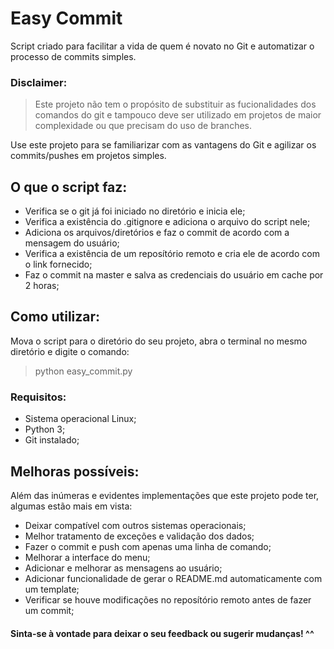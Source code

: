 # Easy Commit

Script criado para facilitar a vida de quem é novato no Git e automatizar o processo de commits simples.

### Disclaimer:
> Este projeto não tem o propósito de substituir as fucionalidades dos comandos do git 
> e tampouco deve ser utilizado em projetos de maior complexidade ou que precisam do uso de branches.

Use este projeto para se familiarizar com as vantagens do Git e agilizar os commits/pushes em projetos simples.

## O que o script faz:
* Verifica se o git já foi iniciado no diretório e inicia ele;
* Verifica a existência do .gitignore e adiciona o arquivo do script nele;
* Adiciona os arquivos/diretórios e faz o commit de acordo com a mensagem do usuário;
* Verifica a existência de um reposítório remoto e cria ele de acordo com o link fornecido;
* Faz o commit na master e salva as credenciais do usuário em cache por 2 horas;


## Como utilizar:
Mova o script para o diretório do seu projeto, abra o terminal no mesmo diretório e digite o comando:
> python easy_commit.py


### Requisitos:
* Sistema operacional Linux;
* Python 3;
* Git instalado;

## Melhoras possíveis:
Além das inúmeras e evidentes implementações que este projeto pode ter, algumas estão mais em vista:
* Deixar compatível com outros sistemas operacionais;
* Melhor tratamento de exceções e validação dos dados;
* Fazer o commit e push com apenas uma linha de comando;
* Melhorar a interface do menu;
* Adicionar e melhorar as mensagens ao usuário;
* Adicionar funcionalidade de gerar o README.md automaticamente com um template;
* Verificar se houve modificações no reposítório remoto antes de fazer um commit;



#### Sinta-se à vontade para deixar o seu feedback ou sugerir mudanças! ^^
